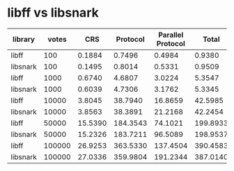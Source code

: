 # libff vs libsnark
| library | votes | CRS | Protocol | Parallel Protocol | Total |
|---------|-------|-----|----------|-------------------|-------|
| libff | 100 | 0.1884 | 0.7496 | 0.4984 | 0.9380 | 
| libsnark | 100 | 0.1495 | 0.8014 | 0.5331 | 0.9509 | 
| libff | 1000 | 0.6740 | 4.6807 | 3.0224 | 5.3547 | 
| libsnark | 1000 | 0.6039 | 4.7306 | 3.1762 | 5.3345 | 
| libff | 10000 | 3.8045 | 38.7940 | 16.8659 | 42.5985 | 
| libsnark | 10000 | 3.8563 | 38.3891 | 21.2168 | 42.2454 | 
| libff | 50000 | 15.5390 | 184.3543 | 74.1021 | 199.8933 | 
| libsnark | 50000 | 15.2326 | 183.7211 | 96.5089 | 198.9537 | 
| libff | 100000 | 26.9253 | 363.5330 | 137.4504 | 390.4583 | 
| libsnark | 100000 | 27.0336 | 359.9804 | 191.2344 | 387.0140 | 
